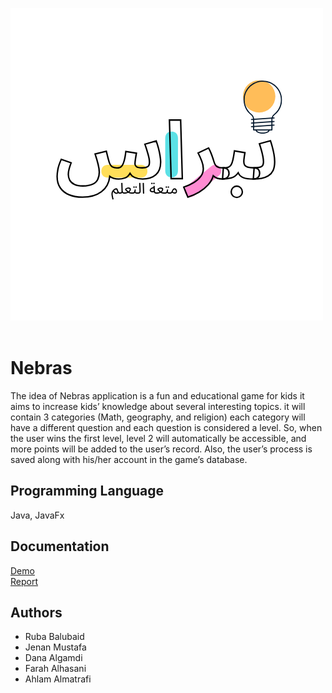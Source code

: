 ![Project Logo](https://github.com/RubaBalubaid/nebras/blob/main/Nebras%20Logo.png)<br> <br>
# Nebras

The idea of Nebras application is a fun and educational game for kids it aims
to increase kids’ knowledge about several interesting topics. it will contain
3 categories (Math, geography, and religion) each category will have a
different question and each question is considered a level. So, when the
user wins the first level, level 2 will automatically be accessible, and more
points will be added to the user’s record. Also, the user’s process is saved
along with his/her account in the game’s database.
<br>

## Programming Language
Java, JavaFx
<br>

## Documentation
[Demo](https://github.com/RubaBalubaid/nebras/blob/main/nebrasTeamProject.mp4)<br>
[Report](https://github.com/RubaBalubaid/nebras/blob/main/Nebras%20Report.pdf)
<br>

## Authors
- Ruba Balubaid
- Jenan Mustafa
- Dana Algamdi
- Farah Alhasani
- Ahlam Almatrafi
